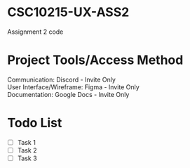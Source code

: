 # CSC10215-UX-ASS2
Assignment 2 code


# Project Tools/Access Method  
Communication: Discord - Invite Only  
User Interface/Wireframe: Figma - Invite Only  
Documentation: Google Docs - Invite Only  


# Todo List
- [ ] Task 1
- [ ] Task 2
- [ ] Task 3
